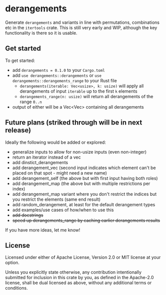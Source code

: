 # derangements
Generate `derangements` and variants in line with permutations, combinations etc in the `itertools` crate. This is still
very early and WIP, although the key functionality is there so it is usable.

## Get started
To get started:
- add `derangements = 0.1.0` to your `Cargo.toml`
- add `use derangements::derangements` or `use derangements::derangements_range` to your Rust file
  - `derangements(iterable: Vec<usize>, k: usize)` will apply all derangements of input `iterable` up to the first `k`
    elements
  - `derangements_range(n: usize)` will return all derangements of the range `0..n`
- output of either will be a Vec<Vec<usize>> containing all derangements

## Future plans (striked through will be in next release)
Ideally the following would be added or explored:
- generalize inputs to allow for non-usize inputs (even non-integer)
- return an iterator instead of a vec
- add dinstict_derangements
- add derangement_vec (second input indicates which element can't be placed on that spot - might need a new name)
- add derangement_self (the above but with first input having both roles)
- add derangement_map (the above but with multiple restrictions per index)
- add derangement_map variant where you don't restrict the indices but you restrict the elements (same end result)
- add random_derangement, at least for the default derangement types
- add examples/use cases of how/when to use this
- ~~add docstrings~~
- ~~speed up derangements_range by caching earlier derangements results~~

If you have more ideas, let me know!

## License
Licensed under either of Apache License, Version 2.0 or MIT license at your option.

Unless you explicitly state otherwise, any contribution intentionally submitted for inclusion in this crate by you, as
defined in the Apache-2.0 license, shall be dual licensed as above, without any additional terms or conditions.
